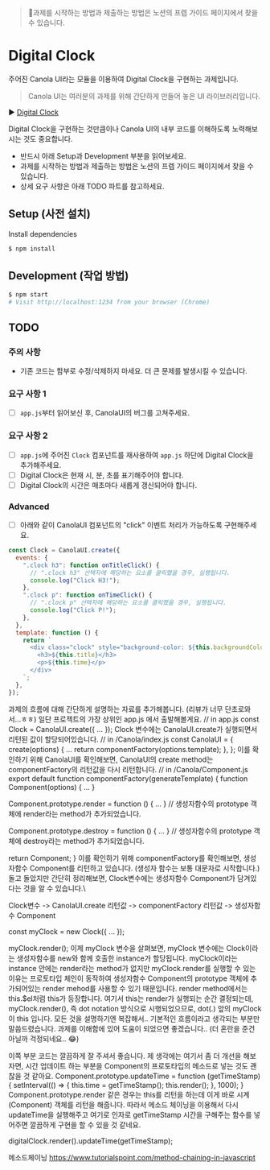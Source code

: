 > 🚨과제를 시작하는 방법과 제출하는 방법은 노션의 프렙 가이드 페이지에서 찾을 수 있습니다.

# Digital Clock

주어진 Canola UI라는 모듈을 이용하여 Digital Clock을 구현하는 과제입니다.

> Canola UI는 여러분의 과제를 위해 간단하게 만들어 놓은 UI 라이브러리입니다.

▶︎ [Digital Clock](http://time-time.net/timer/digital-clock.php)

Digital Clock을 구현하는 것만큼이나 Canola UI의 내부 코드를 이해하도록 노력해보시는 것도 중요합니다.

- 반드시 아래 Setup과 Development 부분을 읽어보세요.
- 과제를 시작하는 방법과 제출하는 방법은 노션의 프렙 가이드 페이지에서 찾을 수 있습니다.
- 상세 요구 사항은 아래 TODO 파트를 참고하세요.

## Setup (사전 설치)

Install dependencies

```sh
$ npm install
```

## Development (작업 방법)

```sh
$ npm start
# Visit http://localhost:1234 from your browser (Chrome)
```

## TODO

### 주의 사항

- 기존 코드는 함부로 수정/삭제하지 마세요. 더 큰 문제를 발생시킬 수 있습니다.

### 요구 사항 1

- [ ] `app.js`부터 읽어보신 후, CanolaUI의 버그를 고쳐주세요.

### 요구 사항 2

- [ ] `app.js`에 주어진 `Clock` 컴포넌트를 재사용하여 `app.js` 하단에 Digital Clock을 추가해주세요.
- [ ] Digital Clock은 현재 시, 분, 초를 표기해주어야 합니다.
- [ ] Digital Clock의 시간은 매초마다 새롭게 갱신되어야 합니다.

### Advanced

- [ ] 아래와 같이 CanolaUI 컴포넌트의 "click" 이벤트 처리가 가능하도록 구현해주세요.

```js
const Clock = CanolaUI.create({
  events: {
    ".clock h3": function onTitleClick() {
      // ".clock h3" 선택자에 해당하는 요소를 클릭했을 경우, 실행됩니다.
      console.log("Click H3!");
    },
    ".clock p": function onTimeClick() {
      // ".clock p" 선택자에 해당하는 요소를 클릭했을 경우, 실행됩니다.
      console.log("Click P!");
    },
  },
  template: function () {
    return `
      <div class="clock" style="background-color: ${this.backgroundColor};">
        <h3>${this.title}</h3>
        <p>${this.time}</p>
      </div>
    `;
  },
});
```



과제의 흐름에 대해 간단하게 설명하는 자료를 추가해봅니다. (리뷰가 너무 단초로와서...ㅎㅎ)
일단 프로젝트의 가장 상위인 app.js 에서 출발해볼게요.
// in app.js
const Clock = CanolaUI.create({ ... });
Clock 변수에는 CanolaUI.create가 실행되면서 리턴된 값이 할당되어있습니다.
// in /Canola/index.js
const CanolaUI = {
  create(options) {
    ...
    return componentFactory(options.template);
  },
};
이를 확인하기 위해 CanolaUI를 확인해보면,
CanolaUI의 create method는 componentFactory의 리턴값을 다시 리턴합니다.
// in /Canola/Component.js
export default function componentFactory(generateTemplate) {
  function Component(options) { ... }

  Component.prototype.render = function () { ... } // 생성자함수의 prototype 객체에 render라는 method가 추가되었습니다.

  Component.prototype.destroy = function () { ... } // 생성자함수의 prototype 객체에 destroy라는 method가 추가되었습니다.

  return Component;
}
이를 확인하기 위해 componentFactory를 확인해보면,
생성자함수 Component를 리턴하고 있습니다. (생성자 함수는 보통 대문자로 시작합니다.)
돌고 돌았지만 간단히 정리해보면, Clock변수에는 생성자함수 Component가 담겨있다는 것을 알 수 있습니다.\


Clock변수 -> CanolaUI.create 리턴값 -> componentFactory 리턴값 -> 생성자함수 Component

const myClock = new Clock({ ... });

myClock.render();
이제 myClock 변수을 살펴보면,
myClock 변수에는 Clock이라는 생성자함수를 new와 함께 호출한 instance가 할당됩니다.
myClock이라는 instance 안에는 render라는 method가 없지만
myClock.render를 실행할 수 있는 이유는
프로토타입 체인이 동작하여 생성자함수 Component의 prototype 객체에 추가되어있는 render mehod를 사용할 수 있기 때문입니다.
render method에서는 this.$el처럼 this가 등장합니다.
여기서 this는 render가 실행되는 순간 결정되는데,
myClock.render(), 즉 dot notation 방식으로 시행되었으므로, dot(.) 앞의 myClock이 this 입니다.
모든 것을 설명하기엔 복잡해서.. 
기본적인 흐름이라고 생각되는 부분만 말씀드렸습니다.
과제를 이해함에 있어 도움이 되었으면 좋겠습니다.. (더 혼란을 준건 아닐까 걱정되네요.. 😂)












이쪽 부분 코드는 깔끔하게 잘 주셔서 좋습니다.
제 생각에는 여기서 좀 더 개선을 해보자면,
시간 업데이트 하는 부분을 Component의 프로토타입의 메소드로
넣는 것도 괜찮을 것 같아요.
  Component.prototype.updateTime = function (getTimeStamp) {
    setInterval(() => {
      this.time = getTimeStamp();
      this.render();
    }, 1000);
  }
Component.prototype.render 같은 경우는 this를 리턴을 하는데
이게 바로 시계(Component) 객체를 리턴을 해줍니다.
따라서 메소드 체이닝을 이용해서 다시 updateTime을 실행해주고 여기로
인자로 getTimeStamp 시간을 구해주는 함수를 넣어주면 깔끔하게
구현을 할 수 있을 것 같네요.

   digitalClock.render().updateTime(getTimeStamp);


메소드체이닝
https://www.tutorialspoint.com/method-chaining-in-javascript